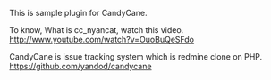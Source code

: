 This is sample plugin for CandyCane.

To know, What is cc_nyancat, watch this video.
http://www.youtube.com/watch?v=OuoBuQeSFdo


CandyCane is issue tracking system which is redmine clone on PHP.
https://github.com/yandod/candycane
